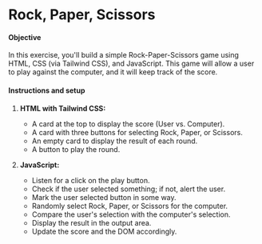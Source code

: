 Rock, Paper, Scissors
=====================

#### Objective

In this exercise, you'll build a simple Rock-Paper-Scissors game using HTML, CSS (via Tailwind CSS), and JavaScript. This game will allow a user to play against the computer, and it will keep track of the score.

#### Instructions and setup

1.  **HTML with Tailwind CSS:**
    
    *   A card at the top to display the score (User vs. Computer).
    *   A card with three buttons for selecting Rock, Paper, or Scissors.
    *   An empty card to display the result of each round.
    *   A button to play the round.
2.  **JavaScript:**
    
    *   Listen for a click on the play button.
    *   Check if the user selected something; if not, alert the user.
    *   Mark the user selected button in some way.
    *   Randomly select Rock, Paper, or Scissors for the computer.
    *   Compare the user's selection with the computer's selection.
    *   Display the result in the output area.
    *   Update the score and the DOM accordingly.
